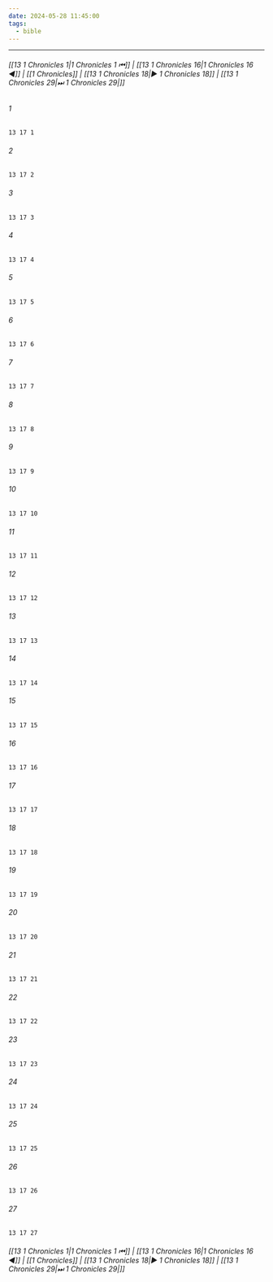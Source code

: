 ```yaml
---
date: 2024-05-28 11:45:00
tags:
  - bible
---
```

___

###### [[13 1 Chronicles 1|1 Chronicles 1 ⏮]] | [[13 1 Chronicles 16|1 Chronicles 16 ◀]] | [[1 Chronicles]] | [[13 1 Chronicles 18|▶ 1 Chronicles 18]] | [[13 1 Chronicles 29|⏭ 1 Chronicles 29|]]

###### 1
``` verse
13 17 1 
```
###### 2
``` verse
13 17 2 
```
###### 3
``` verse
13 17 3 
```
###### 4
``` verse
13 17 4 
```
###### 5
``` verse
13 17 5 
```
###### 6
``` verse
13 17 6 
```
###### 7
``` verse
13 17 7 
```
###### 8
``` verse
13 17 8 
```
###### 9
``` verse
13 17 9 
```
###### 10
``` verse
13 17 10 
```
###### 11
``` verse
13 17 11 
```
###### 12
``` verse
13 17 12 
```
###### 13
``` verse
13 17 13 
```
###### 14
``` verse
13 17 14 
```
###### 15
``` verse
13 17 15 
```
###### 16
``` verse
13 17 16 
```
###### 17
``` verse
13 17 17 
```
###### 18
``` verse
13 17 18 
```
###### 19
``` verse
13 17 19 
```
###### 20
``` verse
13 17 20 
```
###### 21
``` verse
13 17 21 
```
###### 22
``` verse
13 17 22 
```
###### 23
``` verse
13 17 23 
```
###### 24
``` verse
13 17 24 
```
###### 25
``` verse
13 17 25 
```
###### 26
``` verse
13 17 26 
```
###### 27
``` verse
13 17 27 
```

###### [[13 1 Chronicles 1|1 Chronicles 1 ⏮]] | [[13 1 Chronicles 16|1 Chronicles 16 ◀]] | [[1 Chronicles]] | [[13 1 Chronicles 18|▶ 1 Chronicles 18]] | [[13 1 Chronicles 29|⏭ 1 Chronicles 29|]]

